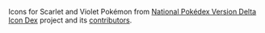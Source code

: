 Icons for Scarlet and Violet Pokémon from [National Pokédex Version Delta Icon Dex](https://www.deviantart.com/mbcmechachu/art/National-Pokedex-Icon-Dex-824897934) project and its [contributors](https://docs.google.com/spreadsheets/d/1kI_PDXnbghxjN2LBvxA6Pz-QqMYlVGN3Z1EivXOYwNY/edit?gid=0#gid=0).
